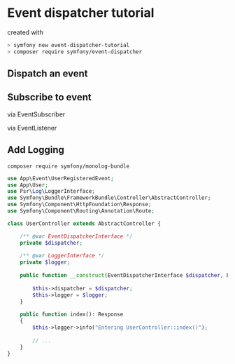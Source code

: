 # Event dispatcher tutorial

created with 

~~~bash
> symfony new event-dispatcher-tutorial
> composer require symfony/event-dispatcher  
~~~

## Dispatch an event

## Subscribe to event

via EventSubscriber

via EventListener

## Add Logging

`composer require symfony/monolog-bundle`

~~~php
use App\Event\UserRegisteredEvent;
use App\User;
use Psr\Log\LoggerInterface;
use Symfony\Bundle\FrameworkBundle\Controller\AbstractController;
use Symfony\Component\HttpFoundation\Response;
use Symfony\Component\Routing\Annotation\Route;

class UserController extends AbstractController {

    /** @var EventDispatcherInterface */
    private $dispatcher;
    
    /** @var LoggerInterface */
    private $logger;
 
    public function __construct(EventDispatcherInterface $dispatcher, LoggerInterface $logger) {
 
        $this->dispatcher = $dispatcher;
        $this->logger = $logger;
    }
    
    public function index(): Response
    {
        $this->logger->info("Entering UserController::index()");
        
        // ...
    }
}
~~~